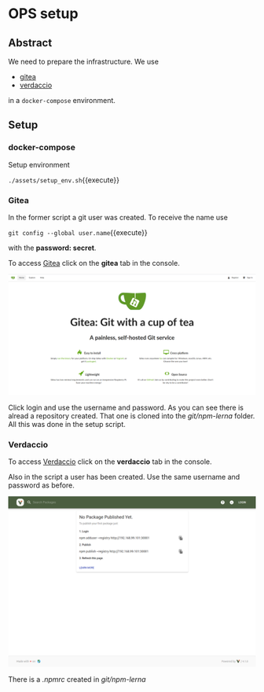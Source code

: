 # OPS setup

## Abstract

We need to prepare the infrastructure.
We use

- [gitea](https://gitea.io/en-us/)
- [verdaccio](https://github.com/verdaccio/verdaccio)

in a `docker-compose` environment.

## Setup

### docker-compose

Setup environment

`./assets/setup_env.sh`{{execute}}

### Gitea

In the former script a git user was created.
To receive the name use

`git config --global user.name`{{execute}}

with the **password: secret**.

To access [Gitea](https://[[HOST_SUBDOMAIN]]-30002-[[KATACODA_HOST]].environments.katacoda.com/)
click on the **gitea** tab in the console.

![Gitea start screen](assets/gitea_start_screen.png)

Click login and use the username and password.
As you can see there is alread a repository created.
That one is cloned into the *git/npm-lerna* folder.
All this was done in the setup script.

### Verdaccio

To access [Verdaccio](https://[[HOST_SUBDOMAIN]]-30001-[[KATACODA_HOST]].environments.katacoda.com/)
click on the **verdaccio** tab in the console.

Also in the script a user has been created.
Use the same username and password as before.

![Verdaccio start screen](assets/verdaccio_start_screen.png)

There is a *.npmrc* created in *git/npm-lerna*

